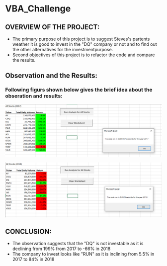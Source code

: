 # VBA_Challenge
##  OVERVIEW OF THE PROJECT:
* The primary purpose of this project is to suggest Steves's partents weather it is good to invest in the "DQ" company or not and to find out the other alternatives for 
  the investmentpurpose.
* Second objectives of this project is to refactor the code and compare the results.

## Observation and the Results:
### Following figurs shown below gives the brief idea about the obseration and results:
![](https://github.com/Spandanson/VBA_Challenge/blob/master/Resources/2017.png)





![](https://github.com/Spandanson/VBA_Challenge/blob/master/Resources/2018.png)


## CONCLUSION:
* The observation suggests that the "DQ" is not investable as it is declining from 199% from 2017 to -66% in 2018
* The company to invest looks like "RUN" as it is inclining from 5.5% in 2017 to 84% in 2018
